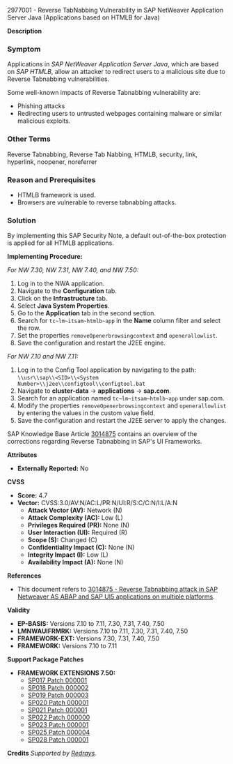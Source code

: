 2977001 - Reverse TabNabbing Vulnerability in SAP NetWeaver Application Server Java (Applications based on HTMLB for Java)

**Description**

### Symptom
Applications in *SAP NetWeaver Application Server Java*, which are based on *SAP HTMLB*, allow an attacker to redirect users to a malicious site due to Reverse Tabnabbing vulnerabilities.

Some well-known impacts of Reverse Tabnabbing vulnerability are:
- Phishing attacks
- Redirecting users to untrusted webpages containing malware or similar malicious exploits.

### Other Terms
Reverse Tabnabbing, Reverse Tab Nabbing, HTMLB, security, link, hyperlink, noopener, noreferrer

### Reason and Prerequisites
- HTMLB framework is used.
- Browsers are vulnerable to reverse tabnabbing attacks.

### Solution
By implementing this SAP Security Note, a default out-of-the-box protection is applied for all HTMLB applications.

**Implementing Procedure:**

*For NW 7.30, NW 7.31, NW 7.40, and NW 7.50:*
1. Log in to the NWA application.
2. Navigate to the **Configuration** tab.
3. Click on the **Infrastructure** tab.
4. Select **Java System Properties**.
5. Go to the **Application** tab in the second section.
6. Search for `tc~lm~itsam~htmlb~app` in the **Name** column filter and select the row.
7. Set the properties `removeOpenerbrowsingcontext` and `openerallowlist`.
8. Save the configuration and restart the J2EE engine.

*For NW 7.10 and NW 7.11:*
1. Log in to the Config Tool application by navigating to the path: `\\usr\\sap\\<SID>\\<System Number>\\j2ee\\configtool\\configtool.bat`
2. Navigate to **cluster-data** → **applications** → **sap.com**.
3. Search for an application named `tc~lm~itsam~htmlb~app` under sap.com.
4. Modify the properties `removeOpenerbrowsingcontext` and `openerallowlist` by entering the values in the custom value field.
5. Save the configuration and restart the J2EE server to apply the changes.

SAP Knowledge Base Article [3014875](https://me.sap.com/notes/3014875) contains an overview of the corrections regarding Reverse Tabnabbing in SAP's UI Frameworks.

**Attributes**
- **Externally Reported:** No

**CVSS**
- **Score:** 4.7
- **Vector:** CVSS:3.0/AV:N/AC:L/PR:N/UI:R/S:C/C:N/I:L/A:N
    - **Attack Vector (AV):** Network (N)
    - **Attack Complexity (AC):** Low (L)
    - **Privileges Required (PR):** None (N)
    - **User Interaction (UI):** Required (R)
    - **Scope (S):** Changed (C)
    - **Confidentiality Impact (C):** None (N)
    - **Integrity Impact (I):** Low (L)
    - **Availability Impact (A):** None (N)

**References**
- This document refers to [3014875 - Reverse Tabnabbing attack in SAP Netweaver AS ABAP and SAP UI5 applications on multiple platforms](https://me.sap.com/notes/3014875).

**Validity**
- **EP-BASIS:** Versions 7.10 to 7.11, 7.30, 7.31, 7.40, 7.50
- **LMNWAUIFRMRK:** Versions 7.10 to 7.11, 7.30, 7.31, 7.40, 7.50
- **FRAMEWORK-EXT:** Versions 7.30, 7.31, 7.40, 7.50
- **FRAMEWORK:** Versions 7.10 to 7.11

**Support Package Patches**
- **FRAMEWORK EXTENSIONS 7.50:**
    - [SP017 Patch 000001](https://userapps.support.sap.com/sap/support/swdc/notes?cvnr=73554900100200001569&support_package=SP017&patch_level=000001)
    - [SP018 Patch 000002](https://userapps.support.sap.com/sap/support/swdc/notes?cvnr=73554900100200001569&support_package=SP018&patch_level=000002)
    - [SP019 Patch 000003](https://userapps.support.sap.com/sap/support/swdc/notes?cvnr=73554900100200001569&support_package=SP019&patch_level=000003)
    - [SP020 Patch 000001](https://userapps.support.sap.com/sap/support/swdc/notes?cvnr=73554900100200001569&support_package=SP020&patch_level=000001)
    - [SP021 Patch 000001](https://userapps.support.sap.com/sap/support/swdc/notes?cvnr=73554900100200001569&support_package=SP021&patch_level=000001)
    - [SP022 Patch 000000](https://userapps.support.sap.com/sap/support/swdc/notes?cvnr=73554900100200001569&support_package=SP022&patch_level=000000)
    - [SP023 Patch 000001](https://userapps.support.sap.com/sap/support/swdc/notes?cvnr=67838200100200019695&support_package=SP023&patch_level=000001)
    - [SP025 Patch 000004](https://userapps.support.sap.com/sap/support/swdc/notes?cvnr=01200314690200004781&support_package=SP025&patch_level=000004)
    - [SP028 Patch 000001](https://userapps.support.sap.com/sap/support/swdc/notes?cvnr=01200314690200014260&support_package=SP028&patch_level=000001)

**Credits**
*Supported by [Redrays](https://redrays.io).*
